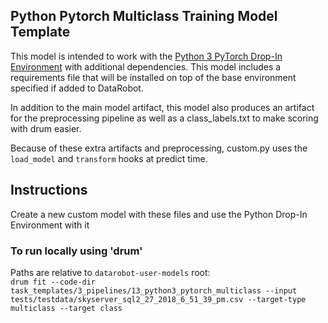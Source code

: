 ## Python Pytorch Multiclass Training Model Template

This model is intended to work with the [Python 3 PyTorch Drop-In Environment](../../../public_dropin_environments/python3_pytorch/)
with additional dependencies.  This model includes a requirements file that will be installed
on top of the base environment specified if added to DataRobot.

In addition to the main model artifact, this model also produces an artifact for the preprocessing pipeline as well as a class_labels.txt
to make scoring with drum easier.

Because of these extra artifacts and preprocessing, custom.py uses the `load_model` and `transform` hooks
at predict time.

## Instructions
Create a new custom model with these files and use the Python Drop-In Environment with it

### To run locally using 'drum'
Paths are relative to `datarobot-user-models` root:  
`drum fit --code-dir task_templates/3_pipelines/13_python3_pytorch_multiclass --input tests/testdata/skyserver_sql2_27_2018_6_51_39_pm.csv --target-type multiclass --target class`  
